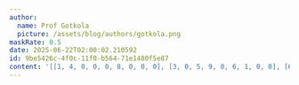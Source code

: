 ```yaml
---
author:
  name: Prof Gotkola
  picture: /assets/blog/authors/gotkola.png
maskRate: 0.5
date: 2025-06-22T02:00:02.210592
id: 9be5426c-4f0c-11f0-b564-71e1480f5e87
content: '[[1, 4, 0, 0, 0, 8, 0, 0, 0], [3, 0, 5, 9, 0, 6, 1, 0, 0], [6, 0, 7, 5, 0, 0, 9, 0, 8], [0, 0, 0, 2, 0, 7, 5, 0, 0], [2, 5, 0, 1, 8, 0, 0, 6, 9], [7, 6, 0, 4, 0, 0, 0, 0, 1], [4, 7, 0, 6, 0, 0, 8, 1, 3], [0, 9, 3, 8, 4, 0, 6, 7, 0], [0, 0, 0, 0, 7, 0, 4, 0, 5]]'
---
```

